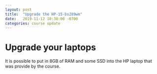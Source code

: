 ```yaml
---
layout: post
title:  "Upgrade the HP-15-bs289wm"
date:   2019-11-12 10:30:00 -0700
categories: course update
---
```


# Upgrade your laptops

It is possible to put in 8GB of RAM and some SSD into the HP laptop that was provide by the course.
